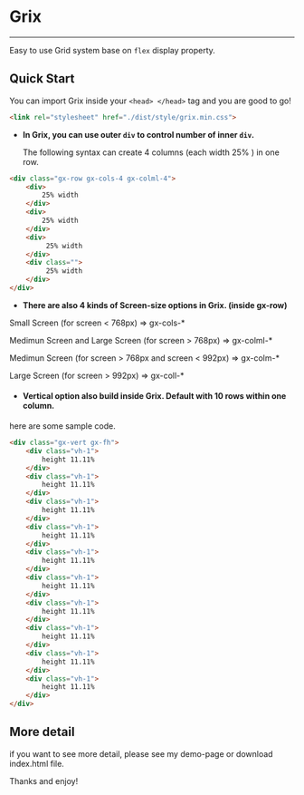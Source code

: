 # Grix
------
Easy to use Grid system base on `flex` display property.

## Quick Start

You can import Grix inside your `<head> </head>` tag and you are good to go!


```HTML
<link rel="stylesheet" href="./dist/style/grix.min.css">
```

* **In Grix, you can use outer `div` to control number of inner `div`.**

    The following syntax can create 4 columns (each width 25% ) in one row.

```HTML
<div class="gx-row gx-cols-4 gx-colml-4">
    <div>
        25% width
    </div>
    <div>
        25% width
    </div>
    <div>
         25% width
    </div>
    <div class="">
         25% width
    </div>
</div>
```

* **There are also 4 kinds of Screen-size options in Grix. (inside gx-row)**

Small Screen (for screen < 768px)  => gx-cols-*

Medimun Screen and Large Screen (for screen > 768px)  => gx-colml-*

Medimun Screen (for screen > 768px and screen < 992px) => gx-colm-*

Large Screen (for screen > 992px) => gx-coll-*

* #### **Vertical option also build inside Grix. Default with 10 rows within one column.**

here are some sample code.

```HTML
<div class="gx-vert gx-fh">
    <div class="vh-1">
        height 11.11%
    </div>
    <div class="vh-1">
        height 11.11%
    </div>
    <div class="vh-1">
        height 11.11%
    </div>
    <div class="vh-1">
        height 11.11%
    </div>
    <div class="vh-1">
        height 11.11%
    </div>
    <div class="vh-1">
        height 11.11%
    </div>
    <div class="vh-1">
        height 11.11%
    </div>
    <div class="vh-1">
        height 11.11%
    </div>
    <div class="vh-1">
        height 11.11%
    </div>
    <div class="vh-1">
        height 11.11%
    </div>
</div>
```

## More detail

if you want to see more detail, please see my demo-page or download index.html file.


Thanks and enjoy!
